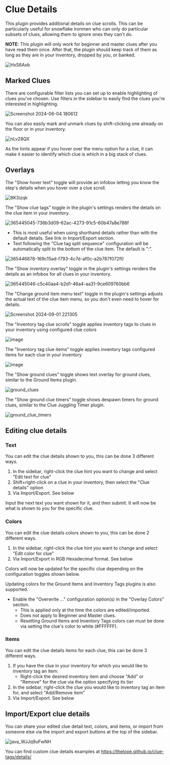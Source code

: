 # Clue Details

This plugin provides additional details on clue scrolls. This can be particularly useful for snowflake ironmen who can only do particular subsets of clues, allowing them to ignore ones they can't do.

**NOTE**: This plugin will only work for beginner and master clues after you have read them once. After that, the plugin should keep track of them as long as they are in your inventory, dropped by you, or banked.

![HxS6Axb](https://github.com/user-attachments/assets/b9c8799c-9210-4f46-82b6-7f339104d210)

## Marked Clues

There are configurable filter lists you can set up to enable highlighting of clues you've chosen. Use filters in the sidebar to easily find the clues you're interested in highlighting.

![Screenshot 2024-06-04 180612](https://github.com/Zoinkwiz/clue-regions/assets/29153234/d08ee01a-d8c0-4baf-9054-6fc9173af6cd)

You can also easily mark and unmark clues by shift-clicking one already on the floor or in your inventory.

![nLv28QX](https://github.com/user-attachments/assets/c059b2e2-c45f-4c83-becc-17bd6eda22fc)

As the hints appear if you hover over the menu option for a clue, it can make it easier to identify which clue is which in a big stack of clues.

## Overlays

The "Show hover text" toggle will provide an infobox letting you know the step's details when you hover over a clue scroll.

![8K3izqk](https://github.com/user-attachments/assets/a3b4a3f6-1844-4584-b701-f4d8dca7e334)

The "Show clue tags" toggle in the plugin's settings renders the details on the clue item in your inventory.

![365445045-736b3d09-62ac-4273-91c5-60b47a8e788f](https://github.com/user-attachments/assets/5b895aa2-0182-412f-9854-376abdaa228a)

- This is most useful when using shorthand details rather than with the default details. See link in Import/Export section.
- Text following the "Clue tag split sequence" configuration will be automatically split to the bottom of the clue item. The default is ":".

![365446878-169c15ad-f793-4c7d-af0c-a2b787f072f0](https://github.com/user-attachments/assets/cac24b71-74a8-4a13-94b7-6d61ae5d1813)

The "Show inventory overlay" toggle in the plugin's settings renders the details as an infobox for all clues in your inventory.

![365445046-c5c40aa4-b2d1-46a4-aa31-9ce609760bb6](https://github.com/user-attachments/assets/a1386cd7-7802-471f-92cd-9578688bda83)

The "Change ground item menu text" toggle in the plugin's settings adjusts the actual text of the clue item menu, so you don't even need to hover for details.

![Screenshot 2024-09-01 221305](https://github.com/user-attachments/assets/72685ba5-f441-4cac-b18c-6cc0ddf42d98)

The "Inventory tag clue scrolls" toggle applies inventory tags to clues in your inventory using configured clue colors

![image](https://github.com/user-attachments/assets/ba9ca49f-df55-48c5-a112-5302ecef1683)

The "Inventory tag clue items" toggle applies inventory tags configured items for each clue in your inventory

![image](https://github.com/user-attachments/assets/3dc33f5b-f300-4614-b6bf-db7359f23ae5)

The "Show ground clues" toggle shows text overlay for ground clues, similar to the Ground Items plugin.

![ground_clues](https://github.com/user-attachments/assets/bb067da3-faaf-4d5f-a521-d1c3b030ab9b)

The "Show ground clue timers" toggle shows despawn timers for ground clues, similar to the Clue Juggling Timer plugin.

![ground_clue_timers](https://github.com/user-attachments/assets/73e70e22-a541-48a2-a9ef-92f324a8f38e)

## Editing clue details

### Text
You can edit the clue details shown to you, this can be done 3 different ways.
1. In the sidebar, right-click the clue hint you want to change and select "Edit text for clue"
2. Shift+right-click on a clue in your inventory, then select the "Clue details" option
3. Via Import/Export. See below

Input the next text you want shown for it, and then submit. It will now be what is shown to you for the specific clue.

### Colors
You can edit the clue details colors shown to you, this can be done 2 different ways.
1. In the sidebar, right-click the clue hint you want to change and select "Edit color for clue"
2. Via Import/Export in RGB Hexadecimal format. See below

Colors will now be updated for the specific clue depending on the configuration toggles shown below.

Updating colors for the Ground Items and Inventory Tags plugins is also supported. 

- Enable the "Overwrite ..." configuration option(s) in the "Overlay Colors" section.
    - This is applied only at the time the colors are edited/imported.
    - Does not apply to Beginner and Master clues.
    - Resetting Ground Items and Inventory Tags colors can must be done via setting the clue's color to white (#FFFFFF).

### Items
You can edit the clue details items for each clue, this can be done 3 different ways.
1. If you have the clue in your inventory for which you would like to inventory tag an item:
    - Right-click the desired inventory item and choose "Add" or "Remove" for the clue via the option specifying its tier
2. In the sidebar, right-click the clue you would like to inventory tag an item for, and select "Add/Remove item"
3. Via Import/Export. See below

## Import/Export clue details

You can share your edited clue detail text, colors, and items, or import from someone else via the import and export buttons at the top of the sidebar.

![java_WJJq9uFwNH](https://github.com/user-attachments/assets/504a4bb8-a0dc-429d-be3d-1684e663a264)

You can find custom clue details examples at https://thelope.github.io/clue-tags/details/
